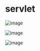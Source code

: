 # servlet

![image](https://user-images.githubusercontent.com/81903928/151689214-5ab57343-db43-4bc0-a7e7-28218689782d.png)

![image](https://user-images.githubusercontent.com/81903928/151689246-204b3a46-0d19-44b6-825e-0de87376925e.png)

![image](https://user-images.githubusercontent.com/81903928/151689303-3ea8689f-ae6a-4ac4-ae98-56fbf8bd5c75.png)
